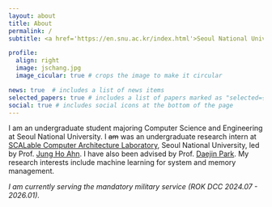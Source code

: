 ```yaml
---
layout: about
title: About
permalink: /
subtitle: <a href='https://en.snu.ac.kr/index.html'>Seoul National University</a>. Computer Science and Engineering

profile:
  align: right
  image: jschang.jpg
  image_cicular: true # crops the image to make it circular

news: true  # includes a list of news items
selected_papers: true # includes a list of papers marked as "selected={true}"
social: true # includes social icons at the bottom of the page
---
```


I am an undergraduate student majoring Computer Science and Engineering at Seoul National University. I <s>am</s> was an undergraduate research intern at [SCALable Computer Architecture Laboratory](http://scale.snu.ac.kr/), Seoul National University, led by Prof. [Jung Ho Ahn](https://scale.snu.ac.kr/members). I have also been advised by Prof. [Daejin Park](https://ai-soc.github.io/l_professor.html). My research interests include machine learning for system and memory management.


*I am currently serving the mandatory military service (ROK DCC 2024.07 - 2026.01).*
